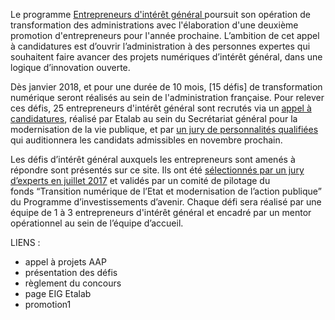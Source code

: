 Le programme [Entrepreneurs d'intérêt général ](https://www.etalab.gouv.fr/entrepreneurs-dinteret-general)poursuit son
opération de transformation des administrations  avec
l'élaboration d'une deuxième promotion d'entrepreneurs pour l'année
prochaine. L’ambition de cet appel à candidatures est d’ouvrir
l’administration à des personnes expertes qui souhaitent faire avancer
des projets numériques d’intérêt général, dans une logique d’innovation
ouverte.

Dès janvier 2018, et pour une durée de 10 mois, \[15 défis\] de
transformation numérique seront réalisés au sein de l'administration
française. Pour relever ces défis, 25 entrepreneurs d'intérêt général
sont recrutés via un [appel à candidatures](https://framaforms.org/candidature-entrepreneurs-dinteret-general-promo-2-1501592391), réalisé par Etalab
au sein du Secrétariat général pour la modernisation de la vie publique, et par [un jury de personnalités qualifiées](https://www.etalab.gouv.fr/decouvrez-les-membres-du-jury-du-programme-entrepreneurs-dinteret-general) qui auditionnera les
candidats admissibles en novembre prochain.

Les défis d’intérêt général auxquels les entrepreneurs sont amenés à répondre sont présentés sur ce site. Ils ont été [sélectionnés par un jury d’experts en juillet 2017](https://www.etalab.gouv.fr/entrepreneurs-dinteret-general-promo-2-decouvrez-les-10-defis-retenus-par-le-jury) et validés par un comité de pilotage du fonds “Transition numérique de l’Etat et modernisation de l’action publique” du Programme d’investissements d’avenir. Chaque défi sera réalisé par une équipe de 1 à 3 entrepreneurs
d'intérêt général et encadré par un mentor opérationnel au sein de l’équipe d’accueil.

LIENS :

* appel à projets AAP
* présentation des défis
* règlement du concours
* page EIG Etalab
* promotion1
